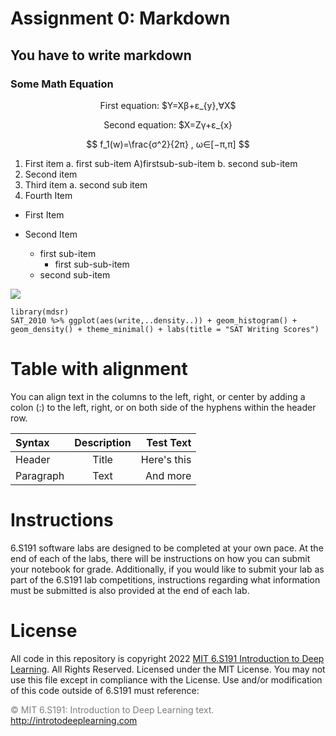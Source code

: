    # Assignment 0: Markdown
## You have to write  markdown
### Some Math Equation

<p align = "center">First equation: $Y=X&beta;+&epsilon;_{y},&forall;X$</p>
<p align = "center"> Second equation: $X=Z&gamma;+&epsilon;_{x}</p> 

$$
f_1(w)=\frac{σ^2}{2π} , ω∈[−π,π]
$$

 1. First item a. first sub-item A)firstsub-sub-item b. second sub-item
2. Second item
3. Third item a. second sub item
4. Fourth Item  
* First Item  

* Second Item  
   * first sub-item  
      * first sub-sub-item
   * second sub-item  
<img src="https://camo.githubusercontent.com/e6947af48fb1f3bb4f8238ee96f307dc6ddc9c9640c373484badd0cd42a3a25d/68747470733a2f2f69636f6e732e69636f6e617263686976652e636f6d2f69636f6e732f69636f6e6b612f6d656f772f3235362f6361742d636167652d69636f6e2e706e67"> 


``` library(tidyverse)
library(mdsr)
SAT_2010 %>% ggplot(aes(write,..density..)) + geom_histogram() +
geom_density() + theme_minimal() + labs(title = "SAT Writing Scores") 

```

# __Table with alignment__
You can align text in the columns to the left, right, or center by adding a colon (:) to the left,
right, or on both side of the hyphens within the header row.</br>



| Syntax      | Description | Test Text     |
| :---        |    :----:   |          ---: |
| Header      | Title       | Here's this   |
| Paragraph   | Text        | And more      |


# __Instructions__

6.S191 software labs are designed to be completed at your own pace. At the end of each
of the labs, there will be instructions on how you can submit your notebook for grade.
Additionally, if you would like to submit your lab as part of the 6.S191 lab competitions,
instructions regarding what information must be submitted is also provided at the end of
each lab.

# __License__
All code in this repository is copyright 2022 [MIT 6.S191 Introduction to Deep Learning](http://introtodeeplearning.com/). All
Rights Reserved.
Licensed under the MIT License. You may not use this file except in compliance with the
License. Use and/or modification of this code outside of 6.S191 must reference:    

<span style="color: black ; opacity : 0.5"> © MIT 6.S191: Introduction to Deep Learning text.</span>   
http://introtodeeplearning.com

